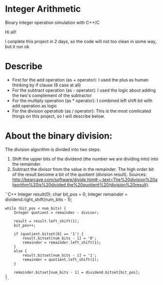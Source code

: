 # Integer Arithmetic
Binary integer operation simulation with C++/C

Hi all!

I conplete thís project in 2 days, so the code will not too clean in some way, but it run ok

# Describe
* First for the add operation (as + operator): I used the plus as human thinking by if clause (8 case at all)
* For the subtract operation (as - operator): I used the logic about adding the two's complement of the subtractor
* For the multiply operation (as * operator): I combined left shift bit with add operation as logic
* For the division operatiob (as / operator): This is the most comlicated things on this project, so I will describe below.

# About the binary division:
The division algorithm is divided into two steps:
1. Shift the upper bits of the dividend (the number we are dividing into) into the remainder.
2. Subtract the divisor from the value in the remainder. The high order bit of the result become a bit of the quotient (division result).
Sources: http://bearcave.com/software/divide.htm#:~:text=The%20division%20algorithm%20is%20divided,the%20quotient%20(division%20result).

``C++
    Integer result(0);
    char bit_pos = 0;
    Integer remainder = dividend.right_shift(num_bits - 1);

    while (bit_pos < num_bits) {
        Integer quotient = remainder - divisor;
        
        result = result.left_shift(1);
        bit_pos++;

        if (quotient.bitset[0] == '1') {
            result.bitset[num_bits - 1] = '0';
            remainder = remainder.left_shift(1);
        }
        else {
            result.bitset[num_bits - 1] = '1';
            remainder = quotient.left_shift(1);
        }

        remainder.bitset[num_bits - 1] = dividend.bitset[bit_pos];
    }
    ``
